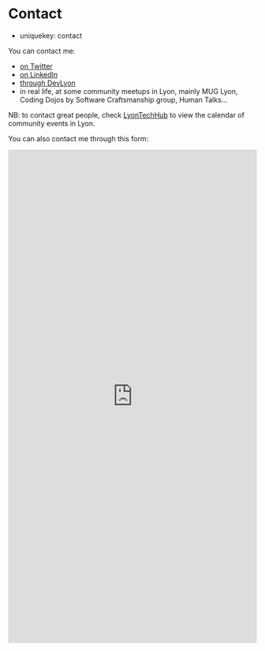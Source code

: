 Contact
=======

- uniquekey: contact

You can contact me:

* [on Twitter](https://twitter.com/clem_bouillier)
* [on LinkedIn](https://www.linkedin.com/in/clementbouillier)
* [through DevLyon](http://www.devlyon.fr)
* in real life, at some community meetups in Lyon, mainly MUG Lyon, Coding Dojos by Software Craftsmanship group, Human Talks...

NB: to contact great people, check [LyonTechHub](http://www.lyontechhub.com) to view the calendar of community events in Lyon.

You can also contact me through this form:

<iframe src="https://docs.google.com/forms/d/e/1FAIpQLSdMXMtCnUMdnCHsssMagD_kAXKMpDO3FOrdhXIqfHxiZShhKA/viewform?embedded=true#start=embed" width="100%" height="1000" frameborder="0" marginheight="0" marginwidth="0">Loading...</iframe>
